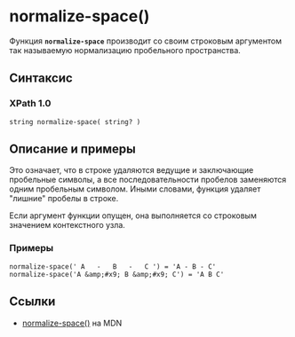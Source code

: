 # normalize-space()

Функция **`normalize-space`** производит со своим строковым аргументом так называемую нормализацию пробельного пространства.

## Синтаксис

### XPath 1.0

```
string normalize-space( string? )
```

## Описание и примеры

Это означает, что в строке удаляются ведущие и заключающие пробельные символы, а все последовательности пробелов заменяются одним пробельным символом. Иными словами, функция удаляет "лишние" пробелы в строке.

Если аргумент функции опущен, она выполняется со строковым значением контекстного узла.

### Примеры

```
normalize-space(' А   -   В   -   С ') = 'А - В - С'
normalize-space('А &amp;#x9; В &amp;#x9; С') = 'A B C'
```

## Ссылки

- [normalize-space()](https://developer.mozilla.org/en-US/docs/Web/XPath/Functions/normalize-space) на MDN
